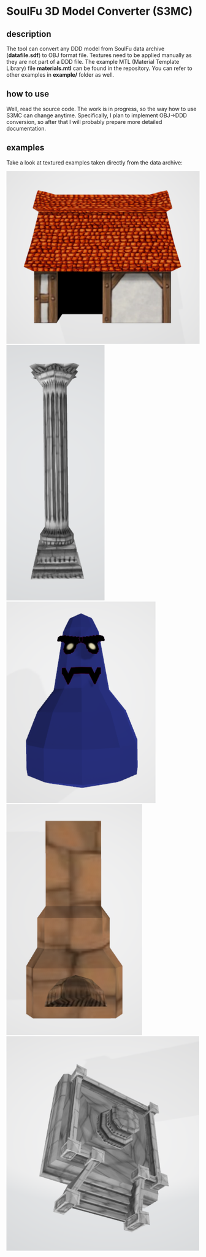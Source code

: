 # SoulFu 3D Model Converter (S3MC)

## description
The tool can convert any DDD model from SoulFu data archive (**datafile.sdf**) to OBJ format file. Textures need to be applied manually as they are not part of a DDD file. The example MTL (Material Template Library) file **materials.mtl** can be found in the repository. You can refer to other examples in **example/** folder as well.

## how to use
Well, read the source code. The work is in progress, so the way how to use S3MC can change anytime. Specifically, I plan to implement OBJ->DDD conversion, so after that I will probably prepare more detailed documentation.

## examples
Take a look at textured examples taken directly from the data archive:

![house](images/house.png)
![pillar](images/pillar.png)
![slime](images/slime.png)
![stove](images/stove.png)
![virtue](images/virtue.png)
